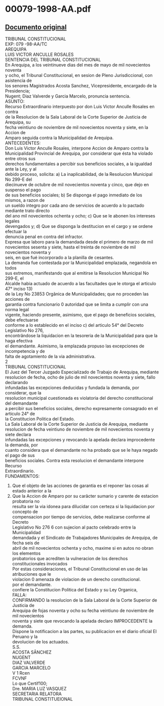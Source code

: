 
00079-1998-AA.pdf
=================
  
[Documento original](https://tc.gob.pe/jurisprudencia/1998/00079-1998-AA.pdf)  
---  
TRIBUNAL CONSTITUCIONAL  
EXP: 079 -98-AA/TC  
AREQUIPA  
LUIS VICTOR ANCULLE ROSALES  
SENTENCIA DEL TRIBUNAL CONSTITUCIONAL  
En Arequipa, a los veintinueve dias del mes de mayo de mil novecientos noventa  
y ocho, el Tribunal Constitucional, en sesion de Pleno Jurisdiccional, con asistencia de  
los senores Magistrados Acosta Sanchez, Vicepresidente, encargado de la Presidencia;  
Nugent; Diaz Valverde y Garcia Marcelo, pronuncia sentencia.  
ASUNTO:  
Recurso Extraordinario interpuesto por don Luis Victor Anculle Rosales en contra  
de la Resolucion de la Sala Laboral de la Corte Superior de Justicia de Arequipa, su  
fecha veintiuno de noviembre de mil novecientos noventa y siete, en la Accion de  
Amparo seguida contra la Municipalidad de Arequipa.  
ANTECEDENTES:  
Don Luis Victor Anculle Rosales, interpone Accion de Amparo contra la  
Municipalidad Provincial de Arequipa, por considerar que ésta ha violado entre otros sus  
derechos fundamentales a percibir sus beneficios sociales, a la igualdad ante la Ley, y al  
debido proceso, solicita: a) La inaplicabilidad, de la Resolucion Municipal No 299-E del  
diecinueve de octubre de mil novecientos noventa y cinco, que dejo en suspenso el pago  
de sus beneficios sociales; b) Se disponga el pago inmediato de los mismos, a razon de  
un sueldo integro por cada ano de servicios de acuerdo a lo pactado mediante trato directo  
del ano mil novecientos ochenta y ocho; c) Que se le abonen los intereses legales  
devengados y; d) Que se disponga la destitucion en el cargo y se ordene efectuar la  
denuncia penal en contra del infractor.  
Expresa que laboro para la demandada desde el primero de marzo de mil  
novecientos sesenta y siete, hasta el treinta de noviembre de mil novecientos noventa y  
seis, en que fué incorporado a la planilla de cesantes.  
La demanda fue contestada por la Municipalidad emplazada, negandola en todos  
sus extremos, manifestando que al emitirse la Resolucion Municipal No 299-E, el  
Alcalde habia actuado de acuerdo a las facultades que le otorga el articulo 47° inciso 13)  
de la Ley No 23853 Orgânica de Municipalidades; que no proceden las acciones de  
garantia contra funcionario 0 autoridad que se limita a cumplir con una norma legal  
vigente, haciendo presente, asimismo, que el pago de beneficios sociales, debe efectuarse  
conforme a lo establecido en el inciso c) del articulo 54° del Decreto Legislativo No 276,  
encontrândose la liquidacion en la tesoreria de la Municipalidad para que la haga efectiva  
el demandante. Asimismo, la emplazada propuso las excepciones de incompetencia y de  
falta de agotamiento de la via administrativa.  
2  
TRIBUNAL CONSTITUCIONAL  
El Juez del Tercer Juzgado Especializado de Trabajo de Arequipa, mediante  
resolucion de fecha, ocho de julio de mil novecientos noventa y siete, fallo declarando  
infundadas las excepciones deducidas y fundada la demanda, por considerar, que la  
resolucion municipal cuestionada es violatoria del derecho constitucional del demandante  
a percibir sus beneficios sociales, derecho expresamente consagrado en el articulo 24° de  
la Constitucion Politica del Estado.  
La Sala Laboral de la Corte Superior de Justicia de Arequipa, mediante  
resolucion de fecha veintiuno de noviembre de mil novecientos noventa y siete declara  
infundadas las excepciones y revocando la apelada declara improcedente la demanda, por  
cuanto considera que el demandante no ha probado que se le haya negado el pago de sus  
beneficios sociales. Contra esta resolucion el demandante interpone Recurso  
Extraordinario.  
FUNDAMENTOS:  
1. Que el objeto de las acciones de garantia es el reponer las cosas al estado anterior a la  
2. Que la Accion de Amparo por su carâcter sumario y carente de estacion probatoria no  
resulta ser la via idonea para dilucidar con certeza si la liquidacion por concepto de  
compensacion por tiempo de servicios, debe realizarse conforme al Decreto  
Legislativo No 276 6 con sujecion al pacto celebrado entre la Municipalidad  
demandada y el Sindicato de Trabajadores Municipales de Arequipa, de fecha seis de  
abril de mil novecientos ochenta y ocho, maxime si en autos no obran los elementos  
probatorios que acrediten la vulneracion de los derechos constitucionales invocados  
Por estas consideraciones, el Tribunal Constitucional en uso de las atribuciones que le  
violacion 0 amenaza de violacion de un derecho constitucional.  
por el demandante.  
confiere la Constitucion Politica del Estado y su Ley Organica,  
FALLA:  
CONFIRMANDO la resolucion de la Sala Laboral de la Corte Superior de Justicia de  
Arequipa de fojas noventa y ocho su fecha veintiuno de noviembre de mil novecientos  
noventa y siete que revocando la apelada declaro IMPROCEDENTE la demanda.  
Dispone la notificacion a las partes, su publicacion en el diario oficial El Peruano y la  
devolucion de los actuados.  
S.S.  
ACOSTA SÂNCHEZ  
NUGENT  
DIAZ VALVERDE  
GARCIA MARCELO  
V 1 Rcen  
FCVNF  
Lo que Certif100;  
Dre. MARIA LUZ VASQUEZ  
SECRETARIA RELATORA  
TRIBUNAL CONSTITUEIONAL